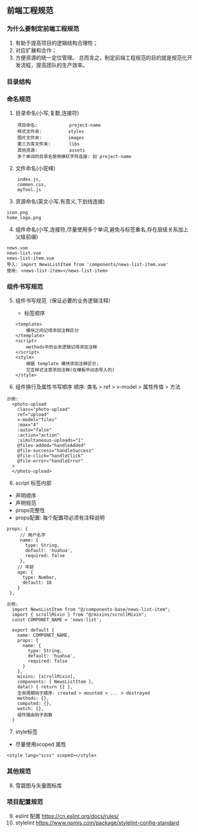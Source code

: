 ## 前端工程规范

### 为什么要制定前端工程规范
 1. 有助于提高项目的逻辑结构合理性；
 2. 对应扩展和合作；
 3. 方便资源的统一定位管理。
 总而言之，制定前端工程规范的目的就是规范化开发流程，提高团队的生产效率。

### 目录结构




### 命名规范
1. 目录命名(小写,复数,连接符)
```
    项目命名:            project-name
    样式文件夹:          styles
    图片文件夹:          images
    第三方库文件夹:       libs
    其他资源:            assets
    多个单词的目录名使用横杠字符连接: 如 project-name
```

2. 文件命名(小驼峰)
```
    index.js, 
    commen.css, 
    myTool.js
```

3. 资源命名(英文小写,有意义,下划线连接)

```
icon.png
home_logo.png
```

4. 组件命名(小写,连接符,尽量使用多个单词,避免与标签重名,存在层级关系加上父级前缀)

```
news.vue
news-list.vue
news-list-item.vue
导入: import NewsListItem from 'components/news-list-item.vue'
使用: <news-list-item></news-list-item>
```

### 组件书写规范

5. 组件书写规范（保证必要的业务逻辑注释）
    - 标签顺序
    ```
    <template>
        模块之间记得添加注释区分
    </template>
    <script>
        methods中的业务逻辑记得添加注释
    </script>
    <style>
        根据 template 模块添加注释区分; 
        交互样式注意添加注释(在模板中动态导入的)
    </style>
   ```
   
5. 组件换行及属性书写顺序
顺序: 类名 > ref > v-model > 属性传值 > 方法

```
示例:
  <photo-upload
    class="photo-upload"
    ref="upload"
    v-model="files"
    :max="4"
    :auto="false"
    :action="action"
    :simultaneous-uploads="1"
    @files-added="handleAdded"
    @file-success="handleSuccess"
    @file-click="handleClick"
    @file-error="handleError"
  >
  </photo-upload>
```

6. script 标签内部
- 声明顺序
- 声明规范
- props完整性
- props配置: 每个配置项必须有注释说明

```
props: {
     // 用户名字
     name: { 
       type: String,
       default: 'huahua',
       required: false
     },
    // 年龄
    age: {
      type: Number,
      default: 18
    }
 },
```

```
示例:
  import NewsListItem from "@/components-base/news-list-item";
  import { scrollMixin } from "@/mixins/scrollMixin";
  const COMPONET_NAME = 'news-list';

  export default {
    name: COMPONET_NAME,
    props: {
      name: {
        type: String,
        default: 'huahua',
        required: false
      }
    },
    mixins: [scrollMixin],
    components: { NewsListItem },
    data() { return {} },
    生命周期钩子顺序: created > mounted > ... > destroyed
    methods: {},
    computed: {},
    watch: {},
    组件路由钩子函数
  }
```

7. style标签
- 尽量使用scoped 属性

```<style lang="scss" scoped></style>```

### 其他规范
8. 雪碧图与矢量图标库

### 项目配置规范
9. eslint 配置 https://cn.eslint.org/docs/rules/
10. stylelint https://www.npmjs.com/package/stylelint-config-standard